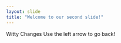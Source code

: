 ```yaml
---
layout: slide
title: "Welcome to our second slide!"
---
```

Witty Changes
Use the left arrow to go back!
